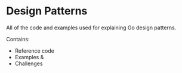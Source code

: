 # Design Patterns

All of the code and examples used for explaining Go design patterns.

Contains:

- Reference code
- Examples &
- Challenges
